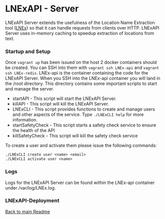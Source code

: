 # LNExAPI - Server

LNExAPI Server extends the usefulness of the Location Name Extraction tool ([LNEx](#)) so that it can handle requests from clients over HTTP. LNExAPI Server uses in-memory caching to speedup extraction of locations from text. 

### Startup and Setup

Once `vagrant up` has been issued on the host 2 docker containers should be created. You can SSH into them with `vagrant ssh LNEx-api` and `vagrant ssh LNEx-redis`. LNEx-api is the container containing the code for the LNExAPI Server. When you SSH into the LNEx-api container you will land in the /root directory. This directory contains some important scripts to start and manage the server.

* startAPI - This script will start the LNExAPI Server.
* killAPI - This script will kill the LNExAPI Server.
* LNExCLI - This script provides functions to create and manage users and other aspects of the service. Type `./LNExCLI help` for more information.
* startSafetyCheck - This script starts a safety check service to ensure the health of the API
* killSafetyCheck - This script will kill the safety check service

To create a user and activate them please issue the following commands:
```
./LNExCLI create user <name> <email>
./LNExCLI activate user <name>
```

### Logs 

Logs for the LNExAPI Server can be found within the LNEx-api container under /var/log/LNEx.log.

### LNExAPI-Deployment

[Back to main Readme](README.md)
